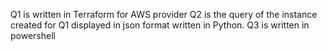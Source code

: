 Q1 is written in Terraform  for AWS provider
Q2 is  the  query of  the  instance created  for Q1 displayed  in json format written in Python.
Q3 is written in powershell
